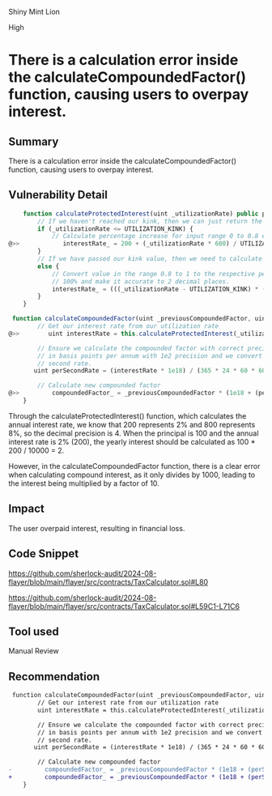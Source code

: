 Shiny Mint Lion

High

# There is a calculation error inside the calculateCompoundedFactor() function, causing users to overpay interest.

## Summary
There is a calculation error inside the calculateCompoundedFactor() function, causing users to overpay interest.
## Vulnerability Detail
```javascript
    function calculateProtectedInterest(uint _utilizationRate) public pure returns (uint interestRate_) {
        // If we haven't reached our kink, then we can just return the base fee
        if (_utilizationRate <= UTILIZATION_KINK) {
            // Calculate percentage increase for input range 0 to 0.8 ether (2% to 8%)
@>>            interestRate_ = 200 + (_utilizationRate * 600) / UTILIZATION_KINK;
        }
        // If we have passed our kink value, then we need to calculate our additional fee
        else {
            // Convert value in the range 0.8 to 1 to the respective percentage between 8% and
            // 100% and make it accurate to 2 decimal places.
            interestRate_ = (((_utilizationRate - UTILIZATION_KINK) * (100 - 8)) / (1 ether - UTILIZATION_KINK) + 8) * 100;
        }
    }
```

```javascript
 function calculateCompoundedFactor(uint _previousCompoundedFactor, uint _utilizationRate, uint _timePeriod) public view returns (uint compoundedFactor_) {
        // Get our interest rate from our utilization rate
@>>        uint interestRate = this.calculateProtectedInterest(_utilizationRate);

        // Ensure we calculate the compounded factor with correct precision. `interestRate` is
        // in basis points per annum with 1e2 precision and we convert the annual rate to per
        // second rate.
       uint perSecondRate = (interestRate * 1e18) / (365 * 24 * 60 * 60);

        // Calculate new compounded factor
@>>         compoundedFactor_ = _previousCompoundedFactor * (1e18 + (perSecondRate / 1000 * _timePeriod)) / 1e18;
    }
```
Through the calculateProtectedInterest() function, which calculates the annual interest rate, we know that 200 represents 2% and 800 represents 8%, so the decimal precision is 4.
 When the principal is 100 and the annual interest rate is 2% (200), the yearly interest should be calculated as 100 * 200 / 10000 = 2. 

 However, in the calculateCompoundedFactor function, there is a clear error when calculating compound interest, as it only divides by 1000, leading to the interest being multiplied by a factor of 10.


## Impact
The user overpaid interest, resulting in financial loss.
## Code Snippet
https://github.com/sherlock-audit/2024-08-flayer/blob/main/flayer/src/contracts/TaxCalculator.sol#L80

https://github.com/sherlock-audit/2024-08-flayer/blob/main/flayer/src/contracts/TaxCalculator.sol#L59C1-L71C6

## Tool used

Manual Review

## Recommendation
```diff
 function calculateCompoundedFactor(uint _previousCompoundedFactor, uint _utilizationRate, uint _timePeriod) public view returns (uint compoundedFactor_) {
        // Get our interest rate from our utilization rate
        uint interestRate = this.calculateProtectedInterest(_utilizationRate);

        // Ensure we calculate the compounded factor with correct precision. `interestRate` is
        // in basis points per annum with 1e2 precision and we convert the annual rate to per
        // second rate.
       uint perSecondRate = (interestRate * 1e18) / (365 * 24 * 60 * 60);

        // Calculate new compounded factor
-         compoundedFactor_ = _previousCompoundedFactor * (1e18 + (perSecondRate / 1000 * _timePeriod)) / 1e18;
+         compoundedFactor_ = _previousCompoundedFactor * (1e18 + (perSecondRate / 10000 * _timePeriod)) / 1e18;
    }
```